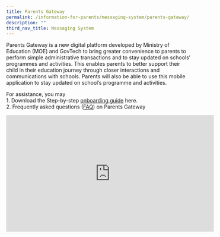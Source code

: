 ```yaml
---
title: Parents Gateway
permalink: /information-for-parents/messaging-system/parents-gateway/
description: ""
third_nav_title: Messaging System
---
```

<p>Parents Gateway is a new digital platform developed by Ministry of Education (MOE) and GovTech to bring greater convenience to parents to perform simple administrative transactions and to stay updated on schools&rsquo; programmes and activities. This enables parents to better support their child in their education journey through closer interactions and communications with schools. Parents will also be able to use this mobile application to stay updated on school&rsquo;s programme and activities.</p>
<p>For assistance, you may<br />1. Download the Step-by-step&nbsp;<a href="/files/User%20Guide%20for%20Parents%20Gateway.pdf" target="_blank" rel="noopener">onboarding guide</a>&nbsp;here.<br />2. Frequently asked questions (<a href="/files/PG%20FAQs%20for%20Parents.pdf" target="_blank" rel="noopener">FAQ</a>) on Parents Gateway</p>
<iframe width="560" height="315" src="https://www.youtube.com/embed/tW9jwyuovOo" title="Parents Gateway Onboarding video for Parents" frameborder="0" allow="accelerometer; autoplay; clipboard-write; encrypted-media; gyroscope; picture-in-picture" allowfullscreen></iframe>